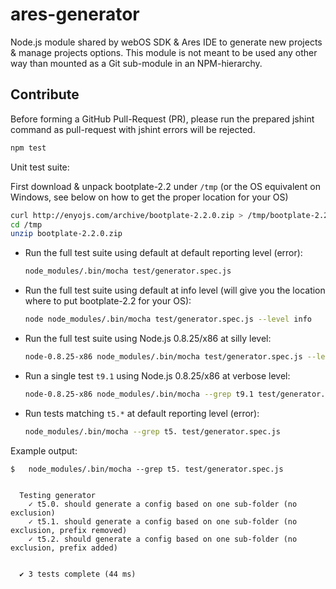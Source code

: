ares-generator
==============

Node.js module shared by webOS SDK & Ares IDE to generate new projects
& manage  projects options.  This module  is not meant to  be used any
other way than mounted as a Git sub-module in an NPM-hierarchy.

Contribute
----------

Before forming  a GitHub  Pull-Request (PR),  please run  the prepared
jshint command as pull-request with jshint errors will be rejected.

```bash
npm test
```

Unit test suite:

First download & unpack bootplate-2.2 under `/tmp` (or the OS equivalent on Windows, see below on how to get the proper location for your OS)

```bash
curl http://enyojs.com/archive/bootplate-2.2.0.zip > /tmp/bootplate-2.2.0.zip
cd /tmp
unzip bootplate-2.2.0.zip
```

* Run the full test suite using default at default reporting level (error):
  ```bash
  node_modules/.bin/mocha test/generator.spec.js
  ```
* Run the full test suite using default at info level (will give you the location where to put bootplate-2.2 for your OS):
  ```bash
  node node_modules/.bin/mocha test/generator.spec.js --level info
  ```
* Run the full test suite using Node.js 0.8.25/x86 at silly level:
  ```bash
  node-0.8.25-x86 node_modules/.bin/mocha test/generator.spec.js --level silly
  ```
* Run a single test `t9.1` using Node.js 0.8.25/x86 at verbose level:
  ```bash
  node-0.8.25-x86 node_modules/.bin/mocha --grep t9.1 test/generator.spec.js --level verbose
  ```
* Run tests matching `t5.*` at default reporting level (error):
  ```bash
  node_modules/.bin/mocha --grep t5. test/generator.spec.js
  ```

Example output:

```
$   node_modules/.bin/mocha --grep t5. test/generator.spec.js


  Testing generator
    ✓ t5.0. should generate a config based on one sub-folder (no exclusion) 
    ✓ t5.1. should generate a config based on one sub-folder (no exclusion, prefix removed) 
    ✓ t5.2. should generate a config based on one sub-folder (no exclusion, prefix added) 


  ✔ 3 tests complete (44 ms)

```
